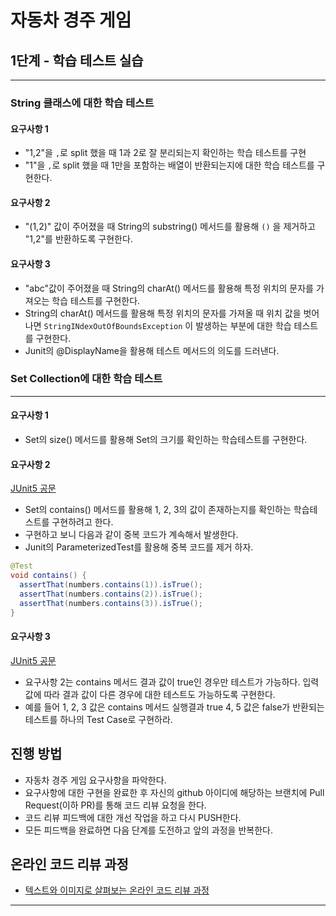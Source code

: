 # 자동차 경주 게임

## 1단계 - 학습 테스트 실습

---

### String 클래스에 대한 학습 테스트

#### 요구사항 1

- "1,2"을 `,`로 split 했을 때 1과 2로 잘 분리되는지 확인하는 학습 테스트를 구현
- "1"을 `,`로 split 했을 때 1만을 포함하는 배열이 반환되는지에 대한 학습 테스트를 구현한다.

#### 요구사항 2

- "(1,2)" 값이 주어졌을 때 String의 substring() 메서드를 활용해 `()` 을 제거하고 "1,2"를 반환하도록 구현한다.

#### 요구사항 3

- "abc"값이 주어졌을 때 String의 charAt() 메서드를 활용해 특정 위치의 문자를 가져오는 학습 테스트를 구현한다.
- String의 charAt() 메서드를 활용해 특정 위치의 문자를 가져올 때 위치 값을 벗어나면 `StringINdexOutOfBoundsException` 이 발생하는 부분에 대한 학습 테스트를 구현한다.
- Junit의 @DisplayName을 활용해 테스트 메서드의 의도를 드러낸다.





### Set Collection에 대한 학습 테스트

---

#### 요구사항 1

- Set의 size() 메서드를 활용해 Set의 크기를 확인하는 학습테스트를 구현한다.

#### 요구사항 2

[JUnit5 공문](https://www.baeldung.com/parameterized-tests-junit-5)

- Set의 contains() 메서드를 활용해 1, 2, 3의 값이 존재하는지를 확인하는 학습테스트를 구현하려고 한다.
- 구현하고 보니 다음과 같이 중복 코드가 계속해서 발생한다.
- Junit의 ParameterizedTest를 활용해 중복 코드를 제거 하자.

```java
@Test
void contains() {
  assertThat(numbers.contains(1)).isTrue();
  assertThat(numbers.contains(2)).isTrue();
  assertThat(numbers.contains(3)).isTrue();
}
```

#### 요구사항 3

[JUnit5 공문](https://www.baeldung.com/parameterized-tests-junit-5)

- 요구사항 2는 contains 메서드 결과 값이 true인 경우만 테스트가 가능하다.
  입력 값에 따라 결과 값이 다른 경우에 대한 테스트도 가능하도록 구현한다.
- 예를 들어 1, 2, 3 값은 contains 메서드 실행결과 true
  4, 5 값은 false가 반환되는 테스트를 하나의 Test Case로 구현하라.



## 진행 방법
* 자동차 경주 게임 요구사항을 파악한다.
* 요구사항에 대한 구현을 완료한 후 자신의 github 아이디에 해당하는 브랜치에 Pull Request(이하 PR)를 통해 코드 리뷰 요청을 한다.
* 코드 리뷰 피드백에 대한 개선 작업을 하고 다시 PUSH한다.
* 모든 피드백을 완료하면 다음 단계를 도전하고 앞의 과정을 반복한다.

## 온라인 코드 리뷰 과정
* [텍스트와 이미지로 살펴보는 온라인 코드 리뷰 과정](https://github.com/next-step/nextstep-docs/tree/master/codereview)
---

